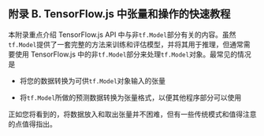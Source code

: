## 附录 B. TensorFlow.js 中张量和操作的快速教程

本附录重点介绍 TensorFlow.js API 中与非`tf.Model`部分有关的内容。虽然`tf.Model`提供了一套完整的方法来训练和评估模型，并将其用于推理，但通常需要使用 TensorFlow.js 中的非`tf.Model`部分来处理`tf.Model`对象。最常见的情况是

+   将您的数据转换为可供`tf.Model`对象输入的张量

+   将`tf.Model`所做的预测数据转换为张量格式，以便其他程序部分可以使用

正如您将看到的，将数据放入和取出张量并不困难，但有一些传统模式和值得注意的点值得指出。
